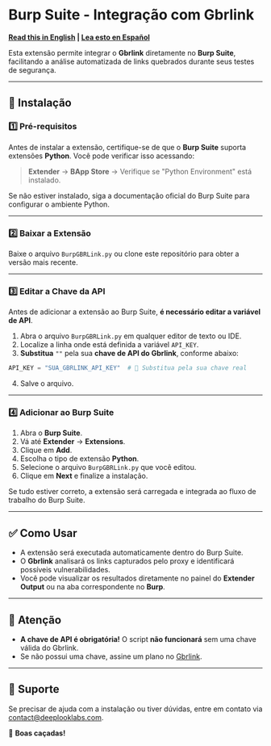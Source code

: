 # Burp Suite - Integração com Gbrlink

**[Read this in English](README.md) | [Lea esto en Español](README.es.md)**

Esta extensão permite integrar o **Gbrlink** diretamente no **Burp Suite**, facilitando a análise automatizada de links quebrados durante seus testes de segurança.

---

## 🚀 Instalação

### 1️⃣ **Pré-requisitos**
Antes de instalar a extensão, certifique-se de que o **Burp Suite** suporta extensões **Python**. Você pode verificar isso acessando:

> **Extender** → **BApp Store** → Verifique se "Python Environment" está instalado.

Se não estiver instalado, siga a documentação oficial do Burp Suite para configurar o ambiente Python.

---

### 2️⃣ **Baixar a Extensão**
Baixe o arquivo `BurpGBRLink.py` ou clone este repositório para obter a versão mais recente.

---

### 3️⃣ **Editar a Chave da API**
Antes de adicionar a extensão ao Burp Suite, **é necessário editar a variável de API**.

1. Abra o arquivo `BurpGBRLink.py` em qualquer editor de texto ou IDE.
2. Localize a linha onde está definida a variável `API_KEY`.
3. **Substitua** `""` pela sua **chave de API do Gbrlink**, conforme abaixo:

```python
API_KEY = "SUA_GBRLINK_API_KEY"  # 🔴 Substitua pela sua chave real
```

4. Salve o arquivo.

---

### 4️⃣ **Adicionar ao Burp Suite**
1. Abra o **Burp Suite**.
2. Vá até **Extender** → **Extensions**.
3. Clique em **Add**.
4. Escolha o tipo de extensão **Python**.
5. Selecione o arquivo `BurpGBRLink.py` que você editou.
6. Clique em **Next** e finalize a instalação.

Se tudo estiver correto, a extensão será carregada e integrada ao fluxo de trabalho do Burp Suite.

---

## ✅ Como Usar
- A extensão será executada automaticamente dentro do Burp Suite.
- O **Gbrlink** analisará os links capturados pelo proxy e identificará possíveis vulnerabilidades.
- Você pode visualizar os resultados diretamente no painel do **Extender Output** ou na aba correspondente no **Burp**.

---

## 🚨 Atenção
- **A chave de API é obrigatória!** O script **não funcionará** sem uma chave válida do Gbrlink.
- Se não possui uma chave, assine um plano no [Gbrlink](../README.md#assine-um-plano-e-comece-agora).

---

## 📩 Suporte
Se precisar de ajuda com a instalação ou tiver dúvidas, entre em contato via [contact@deeplooklabs.com](mailto:contact@deeplooklabs.com).

🚀 **Boas caçadas!**